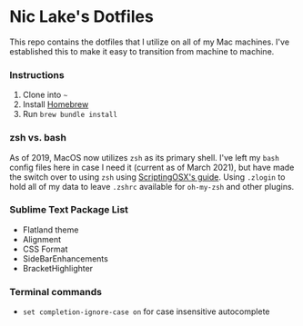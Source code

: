 # Nic Lake's Dotfiles

This repo contains the dotfiles that I utilize on all of my Mac machines. I've established this to make it easy to transition from machine to machine.

### Instructions

1. Clone into `~`
2. Install [Homebrew](https://brew.sh/)
3. Run `brew bundle install`

### zsh vs. bash

As of 2019, MacOS now utilizes `zsh` as its primary shell. I've left my `bash` config files here in case I need it (current as of March 2021), but have made the switch over to using `zsh` using [ScriptingOSX's guide](https://scriptingosx.com/2019/06/moving-to-zsh/). Using `.zlogin` to hold all of my data to leave `.zshrc` available for `oh-my-zsh` and other plugins.

### Sublime Text Package List

- Flatland theme
- Alignment
- CSS Format
- SideBarEnhancements
- BracketHighlighter

### Terminal commands

- `set completion-ignore-case on` for case insensitive autocomplete
